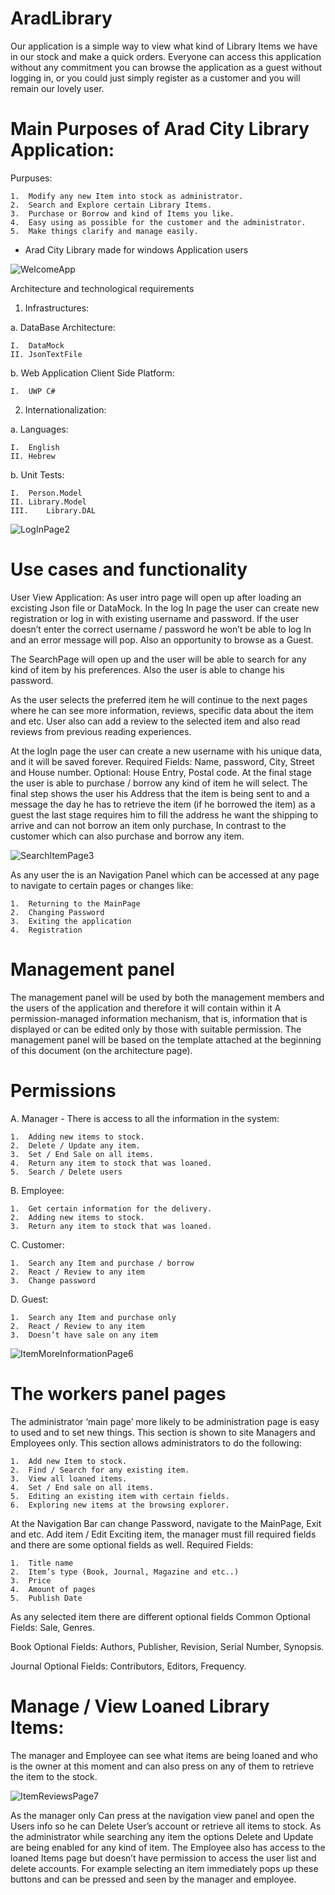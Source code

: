 # AradLibrary
Our application is a simple way to view what kind of Library Items we have in our stock and make a quick orders. Everyone can access this application without any commitment you can browse the application as a guest without logging in, or you could just simply register as a customer and you will remain our lovely user. 

# Main Purposes of Arad City Library Application:
Purpuses: 

	1.	Modify any new Item into stock as administrator.
	2.	Search and Explore certain Library Items.
	3.	Purchase or Borrow and kind of Items you like.
	4.	Easy using as possible for the customer and the administrator.
	5.	Make things clarify and manage easily.

-	Arad City Library made for windows Application users

![WelcomeApp](https://user-images.githubusercontent.com/23366804/180944263-9057c0fe-8beb-40ae-b6ce-c59f022acf44.png)

Architecture and technological requirements
1. Infrastructures:

a. DataBase Architecture:

	I.	DataMock
	II.	JsonTextFile

b. Web Application Client Side Platform:
	
	I.	UWP C#

2. Internationalization:

a. Languages:

	I.	English
	II.	Hebrew
		
b. Unit Tests:

	I.	Person.Model
	II.	Library.Model
	III.	Library.DAL
	
![LogInPage2](https://user-images.githubusercontent.com/23366804/180944348-12e83dba-80ca-4e35-82fb-08338b029003.png)

# Use cases and functionality
User View Application:
As user intro page will open up after loading an excisting Json file or DataMock. In the log In page the user can create new registration or log in with existing username and password. If the user doesn’t enter the correct username / password he won’t be able to log In and an error message will pop. Also an opportunity to browse as a Guest. 

The SearchPage will open up and the user will be able to search for any kind of item by his preferences. Also the user is able to change his password.
 
As the user selects the preferred item he will continue to the next pages where he can see more information, reviews, specific data about the item and etc. User also can add a review to the selected item and also read reviews from previous reading experiences.

At the logIn page the user can create a new username with his unique data, and it will be saved forever. 
Required Fields: Name, password, City, Street and House number.
Optional: House Entry, Postal code.
At the final stage the user is able to purchase / borrow any kind of item he will select. The final step shows the user his Address that the item is being sent to and a message the day he has to retrieve the item (if he borrowed the item) as a guest the last stage requires him to fill the address he want the shipping to arrive and can not borrow an item only purchase, In contrast to the  customer which can also purchase and borrow any item.

 ![SearchItemPage3](https://user-images.githubusercontent.com/23366804/180944393-ff4b2eae-4f91-4fcf-ad34-dd83eeeffde6.png)

As any user the is an Navigation Panel which can be accessed at any page to navigate to certain pages or changes like: 

	1.	Returning to the MainPage
	2.	Changing Password
	3.	Exiting the application
	4.	Registration

# Management panel
The management panel will be used by both the management members and the users of the application and therefore it will contain within it
A permission-managed information mechanism, that is, information that is displayed or can be edited only by those with suitable permission.
The management panel will be based on the template attached at the beginning of this document (on the architecture page).

# Permissions

A. Manager - There is access to all the information in the system:

    1.	Adding new items to stock.
    2.	Delete / Update any item.
    3.	Set / End Sale on all items.
    4.	Return any item to stock that was loaned.
    5.	Search / Delete users
    
B. Employee:

    1.	Get certain information for the delivery.
    2.	Adding new items to stock.
    3.	Return any item to stock that was loaned.
    
C. Customer:

    1.	Search any Item and purchase / borrow
    2.	React / Review to any item
    3.	Change password
    
D. Guest:

    1.	Search any Item and purchase only
    2.	React / Review to any item
    3.	Doesn’t have sale on any item
    
![ItemMoreInformationPage6](https://user-images.githubusercontent.com/23366804/180944583-ca8f8a0b-cb64-4066-9fe3-fe43bc852e8c.png)

# The workers panel pages
The administrator ‘main page’ more likely to be administration page is easy to used and to set new things. 
This section is shown to site Managers and Employees only.
This section allows administrators to do the following:

    1.	Add new Item to stock.
    2.	Find / Search for any existing item.
    3.	View all loaned items.
    4.	Set / End sale on all items.
    5.	Editing an existing item with certain fields.
    6.	Exploring new items at the browsing explorer.
 
At the Navigation Bar can change Password, navigate to the MainPage, Exit and etc.
Add item / Edit Exciting item, the manager must fill required fields and there are some optional fields as well.
Required Fields: 

    1.	Title name
    2.	Item’s type (Book, Journal, Magazine and etc..)
    3.	Price
    4.	Amount of pages
    5.	Publish Date
    
As any selected item there are different optional fields
Common Optional Fields: Sale, Genres.

Book Optional Fields: Authors, Publisher, Revision, Serial Number, Synopsis.

Journal Optional Fields: Contributors, Editors, Frequency. 

# Manage / View Loaned Library Items:
The manager and Employee can see what items are being loaned and who is the owner at this moment and can also press on any of them to retrieve the item to the stock.

![ItemReviewsPage7](https://user-images.githubusercontent.com/23366804/180944709-fd4d3c9c-3b8a-466e-bc42-2def66cb62c0.png)

As the manager only Can press at the navigation view panel and open the Users info so he can Delete User’s account or retrieve all items to stock.
As the administrator while searching any item the options Delete and Update are being enabled for any kind of item.
The Employee also has access to the loaned Items page but doesn’t have permission to access the user list and delete accounts.
For example selecting an item immediately pops up these buttons and can be pressed and seen by the manager and employee.
